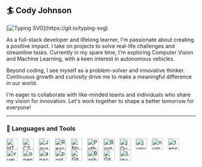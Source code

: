 <h2>🏄 Cody Johnson</h2>


[![Typing SVG](https://readme-typing-svg.demolab.com/?lines=Digital+Crafter+(Developer,+Tinkerer,+Innovator)&width=800&pause=2500)](https://git.io/typing-svg)



As a full-stack developer and lifelong learner, I'm passionate about creating a positive impact. I take on projects to solve real-life challenges and streamline tasks. Currently in my spare time, I'm exploring Computer Vision and Machine Learning, with a keen interest in autonomous vehicles.

Beyond coding, I see myself as a problem-solver and innovative thinker. Continuous growth and curiosity drive me to make a meaningful difference in our world.

I'm eager to collaborate with like-minded teams and individuals who share my vision for innovation. Let's work together to shape a better tomorrow for everyone!

---

### 🧰 Languages and Tools

<!-- <img align="left" alt="Java" width="30px" style="padding-right:10px;" src="https://cdn.jsdelivr.net/gh/devicons/devicon/icons/java/java-original.svg"/>
<img align="left" alt="Spring" width="30px" style="padding-right:10px;" src="https://cdn.jsdelivr.net/gh/devicons/devicon/icons/spring/spring-original.svg" />
<img align="left" alt="TypeScript" width="30px" style="padding-right:10px;" src="https://cdn.jsdelivr.net/gh/devicons/devicon/icons/typescript/typescript-plain.svg" />
<!-- <img align="left" alt="Angular" width="30px" style="padding-right:10px;" src="https://cdn.jsdelivr.net/gh/devicons/devicon/icons/angularjs/angularjs-plain.svg" /> -->

<img align="left" alt="HTML" width="30px" style="padding-right:10px;" src="https://cdn.jsdelivr.net/gh/devicons/devicon/icons/html5/html5-plain.svg" />
<img align="left" alt="CSS" width="30px" style="padding-right:10px;" src="https://cdn.jsdelivr.net/gh/devicons/devicon/icons/css3/css3-plain.svg" />
<img align="left" alt="JavaScript" width="30px" style="padding-right:10px;" src="https://cdn.jsdelivr.net/gh/devicons/devicon/icons/javascript/javascript-plain.svg" />
<img align="left" alt="React" width="30px" style="padding-right:10px;" src="https://cdn.jsdelivr.net/gh/devicons/devicon/icons/react/react-original.svg" />
<img align="left" alt="NodeJS" width="30px" style="padding-right:10px;" src="https://cdn.jsdelivr.net/gh/devicons/devicon/icons/nodejs/nodejs-original.svg" />
<img align="left" alt="Python" width="30px" style="padding-right:10px;" src="https://cdn.jsdelivr.net/gh/devicons/devicon/icons/python/python-plain.svg" />
<img align="left" alt="Bootstrap" width="30px" style="padding-right: 10px;" src="https://cdn.jsdelivr.net/gh/devicons/devicon/icons/bootstrap/bootstrap-original.svg" />
<img align="left" alt="jQuery" width="30px" style="padding-right: 10px;" src="https://cdn.jsdelivr.net/gh/devicons/devicon/icons/jquery/jquery-plain-wordmark.svg" />
<img align="left" alt="jupyter" width="30px" style="padding-right: 10px;" src="https://cdn.jsdelivr.net/gh/devicons/devicon/icons/jupyter/jupyter-original-wordmark.svg" />
<img align="left" alt="numpy" width="30px" style="padding-right: 10px;" src="https://cdn.jsdelivr.net/gh/devicons/devicon/icons/numpy/numpy-original.svg" />
<img align="left" alt="tensorflow" width="30px" style="padding-right: 10px;" src="https://cdn.jsdelivr.net/gh/devicons/devicon/icons/tensorflow/tensorflow-original.svg" />
<img align="left" alt="vuejs" width="30px" style="padding-right: 10px;" src="https://cdn.jsdelivr.net/gh/devicons/devicon/icons/vuejs/vuejs-original.svg" />
<img align="left" alt="opencv" width="30px" style="padding-right: 10px;" src="https://cdn.jsdelivr.net/gh/devicons/devicon/icons/opencv/opencv-original.svg" />
<img align="left" alt="anaconda" width="30px" style="padding-right: 10px;" src="https://cdn.jsdelivr.net/gh/devicons/devicon/icons/anaconda/anaconda-original.svg" />
<img align="left" alt="postgresql" width="30px" style="padding-right: 10px;" src="https://cdn.jsdelivr.net/gh/devicons/devicon/icons/postgresql/postgresql-original.svg" />
<!-- <img align="left" alt="C++" width="30px" style="padding-right:10px;" src="https://cdn.jsdelivr.net/gh/devicons/devicon/icons/cplusplus/cplusplus-line.svg" />-->
<img align="left" alt="GitHub" width="30px" style="padding-right:10px;" src="https://cdn.jsdelivr.net/gh/devicons/devicon/icons/github/github-original.svg" />
<!-- <img align="left" alt="Gradle" width="30px" style="padding-right:10px;" src="https://cdn.jsdelivr.net/gh/devicons/devicon/icons/gradle/gradle-plain.svg" />-->
<img align="left" alt="Bash" width="30px" style="padding-right:10px;" src="https://cdn.jsdelivr.net/gh/devicons/devicon/icons/bash/bash-original.svg" />
<img align="left" alt="Git" width="30px" style="padding-right:10px;" src="https://cdn.jsdelivr.net/gh/devicons/devicon/icons/git/git-original.svg" />
<img align="left" alt="Linux" width="30px" style="padding-right:10px;" src="https://cdn.jsdelivr.net/gh/devicons/devicon/icons/linux/linux-original.svg" />








